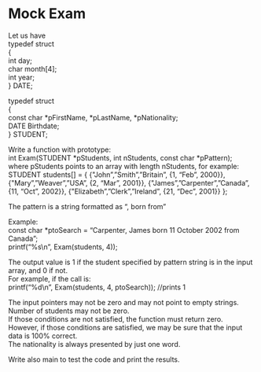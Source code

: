 # Mock Exam  
Let us have  
typedef struct  
{  
int day;   
char month[4];  
int year;  
} DATE;  
 
typedef struct  
{  
const char *pFirstName, *pLastName, *pNationality;   
DATE Birthdate;  
} STUDENT;  
 
Write a function with prototype:  
int Exam(STUDENT *pStudents, int nStudents, const char *pPattern);  
where pStudents points to an array with length nStudents, for example:  
STUDENT students[] = {  {"John”,”Smith”,”Britain”, {1, “Feb”, 2000}},  {"Mary”,”Weaver”,”USA”, {2, “Mar”, 2001}},  {"James”,”Carpenter”,”Canada”, {11, “Oct”, 2002}},  {"Elizabeth”,”Clerk”,”Ireland”, {21, “Dec”, 2001}}  };  
 
The pattern is a string formatted as  “<last-name>, <first-name> born<day> <month-in-English> <year> from<country>”   
 
Example:  
const char *ptoSearch = “Carpenter, James born 11 October 2002 from Canada”;  
printf(“%s\n”, Exam(students, 4));  
 
The output value is 1 if the student specified by pattern string is in the input array, and 0 if not.  
For example, if the call is:  
printf(“%d\n”, Exam(students, 4, ptoSearch)); //prints 1  
 
The input pointers may not be zero and may not point to empty strings. Number of students may not be zero.  
If those conditions are not satisfied, the function must return zero.  
However, if those conditions are satisfied, we may be sure that the input data is 100% correct.  
The nationality is always presented by just one word.  
 
Write also main to test the code and print the results.  
